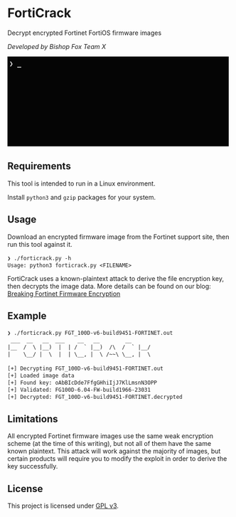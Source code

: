 # FortiCrack

Decrypt encrypted Fortinet FortiOS firmware images

_Developed by Bishop Fox Team X_

![demo animation](demo.gif)

## Requirements

This tool is intended to run in a Linux environment.

Install `python3` and `gzip` packages for your system.

## Usage

Download an encrypted firmware image from the Fortinet support site, then run this tool against it.

```
❯ ./forticrack.py -h
Usage: python3 forticrack.py <FILENAME>
```

FortiCrack uses a known-plaintext attack to derive the file encryption key, then decrypts the image data. More details can be found on our blog: [Breaking Fortinet Firmware Encryption](https://bishopfox.com/blog/breaking-fortinet-firmware-encryption)

## Example

```
❯ ./forticrack.py FGT_100D-v6-build9451-FORTINET.out
 ___  __   __  ___    __   __        __       
|__  /  \ |__)  |  | /  ` |__)  /\  /  ` |__/ 
|    \__/ |  \  |  | \__, |  \ /~~\ \__, |  \ 

[+] Decrypting FGT_100D-v6-build9451-FORTINET.out
[+] Loaded image data
[+] Found key: oAbBIcDde7FfgGHhiIjJ7KlLmsnN3OPP
[+] Validated: FG100D-6.04-FW-build1966-23031
[+] Decrypted: FGT_100D-v6-build9451-FORTINET.decrypted
```

## Limitations

All encrypted Fortinet firmware images use the same weak encryption scheme (at the time of this writing), but not all of them have the same known plaintext. This attack will work against the majority of images, but certain products will require you to modify the exploit in order to derive the key successfully.

## License

This project is licensed under [GPL v3](LICENSE).
